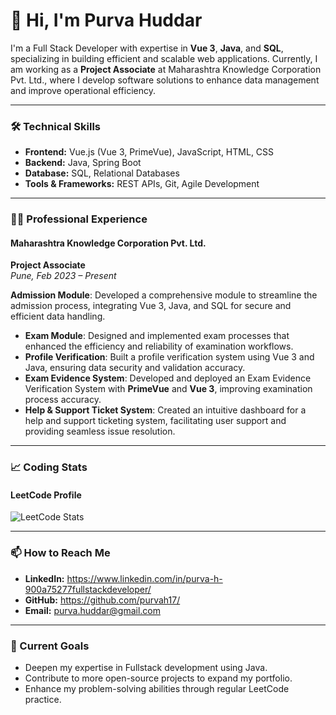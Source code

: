 # 👋 Hi, I'm Purva Huddar

I'm a Full Stack Developer with expertise in **Vue 3**, **Java**, and **SQL**, specializing in building efficient and scalable web applications. Currently, I am working as a **Project Associate** at Maharashtra Knowledge Corporation Pvt. Ltd., where I develop software solutions to enhance data management and improve operational efficiency.

---

### 🛠️ Technical Skills

- **Frontend:** Vue.js (Vue 3, PrimeVue), JavaScript, HTML, CSS
- **Backend:** Java, Spring Boot
- **Database:** SQL, Relational Databases
- **Tools & Frameworks:** REST APIs, Git, Agile Development

---

### 🧑‍💻 Professional Experience

#### Maharashtra Knowledge Corporation Pvt. Ltd.
**Project Associate**  
_Pune, Feb 2023 – Present_

 **Admission Module**: Developed a comprehensive module to streamline the admission process, integrating Vue 3, Java, and SQL for secure and efficient data handling.
- **Exam Module**: Designed and implemented exam processes that enhanced the efficiency and reliability of examination workflows.
- **Profile Verification**: Built a profile verification system using Vue 3 and Java, ensuring data security and validation accuracy.
- **Exam Evidence System**: Developed and deployed an Exam Evidence Verification System with **PrimeVue** and **Vue 3**, improving examination process accuracy.
- **Help & Support Ticket System**: Created an intuitive dashboard for a help and support ticketing system, facilitating user support and providing seamless issue resolution.

---

### 📈 Coding Stats

#### LeetCode Profile
![LeetCode Stats](https://leetcard.jacoblin.cool/Purvah17?font=Dancing_Script)

---

### 📫 How to Reach Me

- **LinkedIn:** https://www.linkedin.com/in/purva-h-900a75277fullstackdeveloper/
- **GitHub:**  https://github.com/purvah17/
- **Email:** purva.huddar@gmail.com

---

### 🌱 Current Goals

- Deepen my expertise in Fullstack development using Java.
- Contribute to more open-source projects to expand my portfolio.
- Enhance my problem-solving abilities through regular LeetCode practice.

